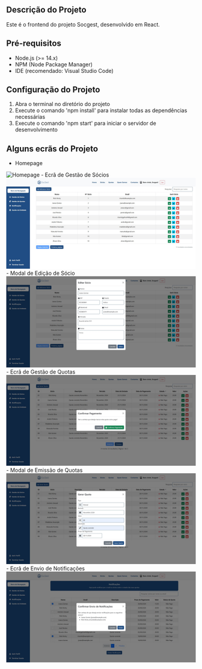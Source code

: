 ## Descrição do Projeto

Este é o frontend do projeto Socgest, desenvolvido em React.

## Pré-requisitos

- Node.js (>= 14.x)
- NPM (Node Package Manager)
- IDE (recomendado: Visual Studio Code)

## Configuração do Projeto

1. Abra o terminal no diretório do projeto
2. Execute o comando 'npm install' para instalar todas as dependências necessárias
3. Execute o comando 'npm start' para iniciar o servidor de desenvolvimento

## Alguns ecrãs do Projeto
- Homepage
<img src="src/assets/images/Captura de ecrã 2024-07-22 160113.png" alt="Homepage">
- Ecrã de Gestão de Sócios
<img src="src/assets/images/socios2.png" alt="Ecrã de gestão de sócios">
- Modal de Edição de Sócio
<img src="src/assets/images/modal editar soc.png" alt="Modal de edição de sócios">
- Ecrã de Gestão de Quotas
<img src="src/assets/images/quotas2.png" alt="Ecrã de gestão de quotas">
- Modal de Emissão de Quotas
<img src="src/assets/images/quota gerar modal.png" alt="Modal de emissão de quotas">
- Ecrã de Envio de Notificações
<img src="src/assets/images/notif2.png" alt="Ecrã de envio de notificações">

